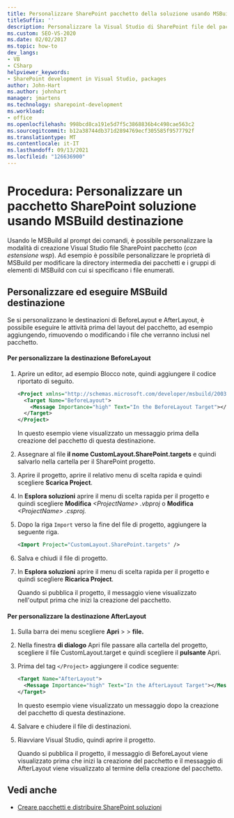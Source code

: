 ```yaml
---
title: Personalizzare SharePoint pacchetto della soluzione usando MSBuild destinazione
titleSuffix: ''
description: Personalizzare la Visual Studio di SharePoint file del pacchetto della soluzione (con estensione wsp) usando MSBuild destinazioni al prompt dei comandi.
ms.custom: SEO-VS-2020
ms.date: 02/02/2017
ms.topic: how-to
dev_langs:
- VB
- CSharp
helpviewer_keywords:
- SharePoint development in Visual Studio, packages
author: John-Hart
ms.author: johnhart
manager: jmartens
ms.technology: sharepoint-development
ms.workload:
- office
ms.openlocfilehash: 998bcd8ca191e5d7f5c3868836b4c498cae563c2
ms.sourcegitcommit: b12a38744db371d2894769ecf305585f9577792f
ms.translationtype: MT
ms.contentlocale: it-IT
ms.lasthandoff: 09/13/2021
ms.locfileid: "126636900"
---
```

# <a name="how-to-customize-a-sharepoint-solution-package-by-using-msbuild-targets"></a>Procedura: Personalizzare un pacchetto SharePoint soluzione usando MSBuild destinazione
  Usando le MSBuild al prompt dei comandi, è possibile personalizzare la modalità di creazione Visual Studio file SharePoint pacchetto (*con estensione wsp*). Ad esempio è possibile personalizzare le proprietà di MSBuild per modificare la directory intermedia dei pacchetti e i gruppi di elementi di MSBuild con cui si specificano i file enumerati.

## <a name="customize-and-run-msbuild-targets"></a>Personalizzare ed eseguire MSBuild destinazione
 Se si personalizzano le destinazioni di BeforeLayout e AfterLayout, è possibile eseguire le attività prima del layout del pacchetto, ad esempio aggiungendo, rimuovendo o modificando i file che verranno inclusi nel pacchetto.

#### <a name="to-customize-the-beforelayout-target"></a>Per personalizzare la destinazione BeforeLayout

1. Aprire un editor, ad esempio Blocco note, quindi aggiungere il codice riportato di seguito.

   ```xml
   <Project xmlns="http://schemas.microsoft.com/developer/msbuild/2003">
     <Target Name="BeforeLayout">
       <Message Importance="high" Text="In the BeforeLayout Target"></Message>
     </Target>
   </Project>
   ```

    In questo esempio viene visualizzato un messaggio prima della creazione del pacchetto di questa destinazione.

2. Assegnare al file **il nome CustomLayout.SharePoint.targets** e quindi salvarlo nella cartella per il SharePoint progetto.

3. Aprire il progetto, aprire il relativo menu di scelta rapida e quindi scegliere **Scarica Project**.

4. In **Esplora soluzioni** aprire il menu di scelta rapida per il progetto e quindi scegliere **Modifica** *\<ProjectName> .vbproj* o **Modifica** *\<ProjectName> .csproj.*

5. Dopo la riga `Import` verso la fine del file di progetto, aggiungere la seguente riga.

   ```xml
   <Import Project="CustomLayout.SharePoint.targets" />
   ```

6. Salva e chiudi il file di progetto.

7. In **Esplora soluzioni** aprire il menu di scelta rapida per il progetto e quindi scegliere **Ricarica Project**.

   Quando si pubblica il progetto, il messaggio viene visualizzato nell'output prima che inizi la creazione del pacchetto.

#### <a name="to-customize-the-afterlayout-target"></a>Per personalizzare la destinazione AfterLayout

1. Sulla barra dei menu scegliere **Apri**  >    >  **file.**

2. Nella finestra **di dialogo** Apri file passare alla cartella del progetto, scegliere il file CustomLayout.target e quindi scegliere il **pulsante** Apri.

3. Prima del tag `</Project>` aggiungere il codice seguente:

   ```xml
   <Target Name="AfterLayout">
     <Message Importance="high" Text="In the AfterLayout Target"></Message>
   </Target>
   ```

    In questo esempio viene visualizzato un messaggio dopo la creazione del pacchetto di questa destinazione.

4. Salvare e chiudere il file di destinazioni.

5. Riavviare Visual Studio, quindi aprire il progetto.

   Quando si pubblica il progetto, il messaggio di BeforeLayout viene visualizzato prima che inizi la creazione del pacchetto e il messaggio di AfterLayout viene visualizzato al termine della creazione del pacchetto.

## <a name="see-also"></a>Vedi anche
- [Creare pacchetti e distribuire SharePoint soluzioni](../sharepoint/packaging-and-deploying-sharepoint-solutions.md)

